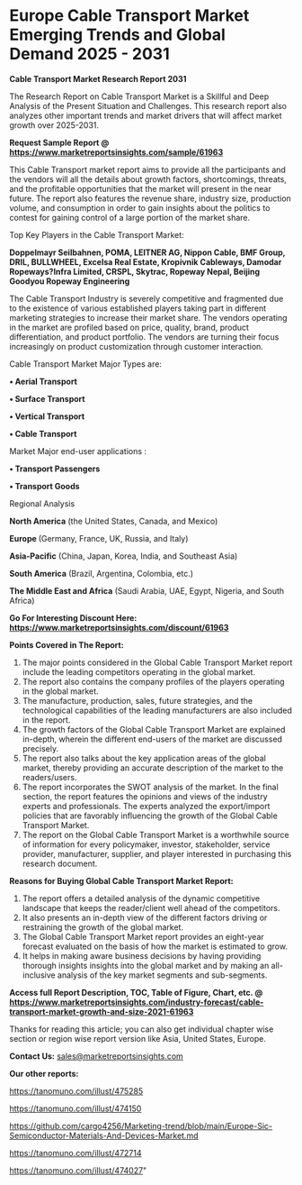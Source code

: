 # Europe Cable Transport Market Emerging Trends and Global Demand 2025 - 2031

<strong>Cable Transport Market Research Report 2031</strong>

The Research Report on Cable Transport Market is a Skillful and Deep Analysis of the Present Situation and Challenges. This research report also analyzes other important trends and market drivers that will affect market growth over 2025-2031.

<strong>Request Sample Report @ <a href=https://www.marketreportsinsights.com/sample/61963>https://www.marketreportsinsights.com/sample/61963</a></strong>

This Cable Transport market report aims to provide all the participants and the vendors will all the details about growth factors, shortcomings, threats, and the profitable opportunities that the market will present in the near future. The report also features the revenue share, industry size, production volume, and consumption in order to gain insights about the politics to contest for gaining control of a large portion of the market share.

Top Key Players in the Cable Transport Market:

<strong>Doppelmayr Seilbahnen, POMA, LEITNER AG, Nippon Cable, BMF Group, DRIL, BULLWHEEL, Excelsa Real Estate, Kropivnik Cableways, Damodar Ropeways?Infra Limited, CRSPL, Skytrac, Ropeway Nepal, Beijing Goodyou Ropeway Engineering</strong>

The Cable Transport Industry is severely competitive and fragmented due to the existence of various established players taking part in different marketing strategies to increase their market share. The vendors operating in the market are profiled based on price, quality, brand, product differentiation, and product portfolio. The vendors are turning their focus increasingly on product customization through customer interaction.

Cable Transport Market Major Types are:

<strong>• Aerial Transport

• Surface Transport

• Vertical Transport

• Cable Transport</strong>

Market Major end-user applications :

<strong>• Transport Passengers

• Transport Goods</strong>

Regional Analysis

</u><strong><b>North America</b></strong> (the United States, Canada, and Mexico)

<strong><b>Europe </b></strong>(Germany, France, UK, Russia, and Italy)

<strong><b>Asia-Pacific</b></strong> (China, Japan, Korea, India, and Southeast Asia)

<strong><b>South America</b></strong> (Brazil, Argentina, Colombia, etc.)

<strong><b>The Middle East and Africa</b></strong> (Saudi Arabia, UAE, Egypt, Nigeria, and South Africa)

<strong>Go For Interesting Discount Here: <a href=https://www.marketreportsinsights.com/discount/61963>https://www.marketreportsinsights.com/discount/61963</a></strong>

<strong>Points Covered in The Report:</strong>
<ol>
  <li>The major points considered in the Global Cable Transport Market report include the leading competitors operating in the global market.</li>
  <li>The report also contains the company profiles of the players operating in the global market.</li>
  <li>The manufacture, production, sales, future strategies, and the technological capabilities of the leading manufacturers are also included in the report.</li>
  <li>The growth factors of the Global Cable Transport Market are explained in-depth, wherein the different end-users of the market are discussed precisely.</li>
  <li>The report also talks about the key application areas of the global market, thereby providing an accurate description of the market to the readers/users.</li>
  <li>The report incorporates the SWOT analysis of the market. In the final section, the report features the opinions and views of the industry experts and professionals. The experts analyzed the export/import policies that are favorably influencing the growth of the Global Cable Transport Market.</li>
  <li>The report on the Global Cable Transport Market is a worthwhile source of information for every policymaker, investor, stakeholder, service provider, manufacturer, supplier, and player interested in purchasing this research document.</li>
</ol>
<strong>Reasons for Buying Global Cable Transport Market Report:</strong>

<ol>
  <li>The report offers a detailed analysis of the dynamic competitive landscape that keeps the reader/client well ahead of the competitors.</li>
  <li>It also presents an in-depth view of the different factors driving or restraining the growth of the global market.</li>
  <li>The Global Cable Transport Market report provides an eight-year forecast evaluated on the basis of how the market is estimated to grow.</li>
  <li>It helps in making aware business decisions by having providing thorough insights insights into the global market and by making an all-inclusive analysis of the key market segments and sub-segments.</li>
</ol>
<strong>Access full Report Description, TOC, Table of Figure, Chart, etc. @ <a href=https://www.marketreportsinsights.com/industry-forecast/cable-transport-market-growth-and-size-2021-61963>https://www.marketreportsinsights.com/industry-forecast/cable-transport-market-growth-and-size-2021-61963</a></strong>


Thanks for reading this article; you can also get individual chapter wise section or region wise report version like Asia, United States, Europe.

<strong>Contact Us:</strong>
sales@marketreportsinsights.com

<strong>Our other reports:</strong>

<a href=https://tanomuno.com/illust/475285>https://tanomuno.com/illust/475285</a>

<a href=https://tanomuno.com/illust/474150>https://tanomuno.com/illust/474150</a>

<a href=https://github.com/cargo4256/Marketing-trend/blob/main/Europe-Sic-Semiconductor-Materials-And-Devices-Market.md>https://github.com/cargo4256/Marketing-trend/blob/main/Europe-Sic-Semiconductor-Materials-And-Devices-Market.md</a>

<a href=https://tanomuno.com/illust/472714>https://tanomuno.com/illust/472714</a>

<a href=https://tanomuno.com/illust/474027>https://tanomuno.com/illust/474027</a>"

